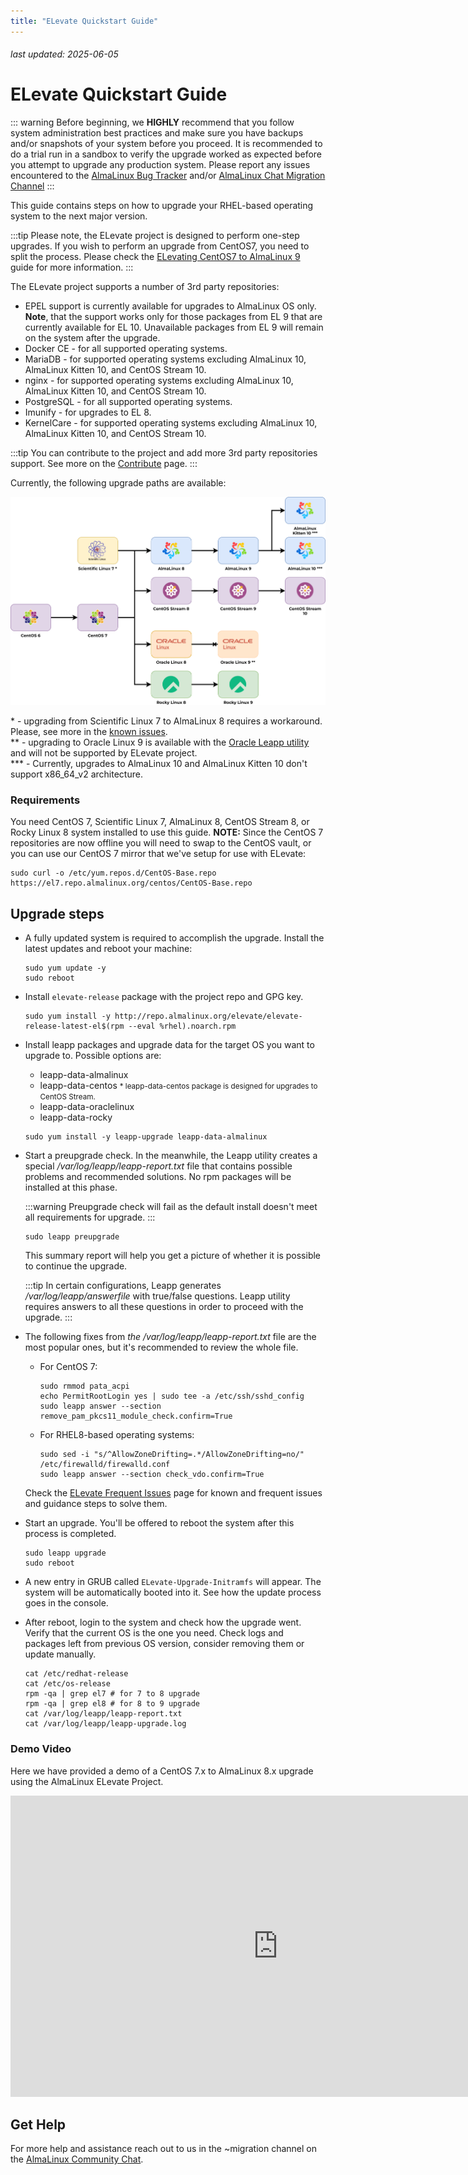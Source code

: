 ```yaml
---
title: "ELevate Quickstart Guide"
---
```


###### last updated: 2025-06-05

# ELevate Quickstart Guide

::: warning
Before beginning, we **HIGHLY** recommend that you follow system administration best practices and make sure you have backups and/or snapshots of your system before you proceed. It is recommended to do a trial run in a sandbox to verify the upgrade worked as expected before you attempt to upgrade any production system. Please report any issues encountered to the [AlmaLinux Bug Tracker](https://bugs.almalinux.org) and/or [AlmaLinux Chat Migration Channel](https://chat.almalinux.org/almalinux/channels/migration)
:::

This guide contains steps on how to upgrade your RHEL-based operating system to the next major version.

:::tip 
Please note, the ELevate project is designed to perform one-step upgrades. If you wish to perform an upgrade from CentOS7, you need to split the process. Please check the [ELevating CentOS7 to AlmaLinux 9](/elevate/ELevating-CentOS7-to-AlmaLinux-9.md) guide for more information.
:::

The ELevate project supports a number of 3rd party repositories:
* EPEL support is currently available for upgrades to AlmaLinux OS only. **Note**, that the support works only for those packages from EL 9 that are currently available for EL 10. Unavailable packages from EL 9 will remain on the system after the upgrade.
* Docker CE - for all supported operating systems.
* MariaDB - for supported operating systems excluding AlmaLinux 10, AlmaLinux Kitten 10, and CentOS Stream 10.
* nginx - for supported operating systems excluding AlmaLinux 10, AlmaLinux Kitten 10, and CentOS Stream 10.
* PostgreSQL - for all supported operating systems.
* Imunify - for upgrades to EL 8.
* KernelCare - for supported operating systems excluding AlmaLinux 10, AlmaLinux Kitten 10, and CentOS Stream 10.

:::tip
You can contribute to the project and add more 3rd party repositories support. See more on the [Contribute](/elevate/Contribution-guide) page.
:::

Currently, the following upgrade paths are available:

![image](/images/ELevate.svg)

\* - upgrading from Scientific Linux 7 to AlmaLinux 8 requires a workaround. Please, see more in the [known issues](/elevate/ELevate-frequent-issues). <br>
\** - upgrading to Oracle Linux 9 is available with the [Oracle Leapp utility](https://blogs.oracle.com/linux/post/upgrade-oracle-linux-8-to-oracle-linux-9-using-leapp) and will not be supported by ELevate project.<br>
\*** - Currently, upgrades to AlmaLinux 10 and AlmaLinux Kitten 10 don't support x86_64_v2 architecture.

### Requirements 

You need CentOS 7, Scientific Linux 7, AlmaLinux 8, CentOS Stream 8, or Rocky Linux 8 system installed to use this guide.
**NOTE:** Since the CentOS 7 repositories are now offline you will need to swap to the CentOS vault, or you can use our CentOS 7 mirror that we've setup for use with ELevate:
```
sudo curl -o /etc/yum.repos.d/CentOS-Base.repo https://el7.repo.almalinux.org/centos/CentOS-Base.repo
```

## Upgrade steps

* A fully updated system is required to accomplish the upgrade. Install the latest updates and reboot your machine:
   ```
   sudo yum update -y
   sudo reboot
   ```

* Install `elevate-release` package with the project repo and GPG key.
  ```
  sudo yum install -y http://repo.almalinux.org/elevate/elevate-release-latest-el$(rpm --eval %rhel).noarch.rpm
  ```

* Install leapp packages and upgrade data for the target OS you want to upgrade to. Possible options are:
    * leapp-data-almalinux
    * leapp-data-centos <small>* leapp-data-centos package is designed for upgrades to CentOS Stream.</small>
    * leapp-data-oraclelinux
    * leapp-data-rocky
    
  ```
  sudo yum install -y leapp-upgrade leapp-data-almalinux
  ```
* Start a preupgrade check. In the meanwhile, the Leapp utility creates a special */var/log/leapp/leapp-report.txt* file that contains possible problems and recommended solutions. No rpm packages will be installed at this phase.

  :::warning
  Preupgrade check will fail as the default install doesn't meet all requirements for upgrade.
  :::

  ```
  sudo leapp preupgrade
  ```

  This summary report will help you get a picture of whether it is possible to continue the upgrade.

  :::tip
  In certain configurations, Leapp generates */var/log/leapp/answerfile* with true/false questions. Leapp utility requires answers to all these questions in order to proceed with the upgrade.
  :::

* The following fixes from *the /var/log/leapp/leapp-report.txt* file are the most popular ones, but it's recommended to review the whole file.
  * For CentOS 7:
    ```
    sudo rmmod pata_acpi
    echo PermitRootLogin yes | sudo tee -a /etc/ssh/sshd_config
    sudo leapp answer --section remove_pam_pkcs11_module_check.confirm=True
    ```
  * For RHEL8-based operating systems:
    ```
    sudo sed -i "s/^AllowZoneDrifting=.*/AllowZoneDrifting=no/" /etc/firewalld/firewalld.conf
    sudo leapp answer --section check_vdo.confirm=True
    ```

  Check the [ELevate Frequent Issues](/elevate/ELevate-frequent-issues) page for known and frequent issues and guidance steps to solve them.

* Start an upgrade. You'll be offered to reboot the system after this process is completed.
  ```
  sudo leapp upgrade
  sudo reboot
  ```

* A new entry in GRUB called `ELevate-Upgrade-Initramfs` will appear. The system will be automatically booted into it. See how the update process goes in the console.

* After reboot, login to the system and check how the upgrade went. Verify that the current OS is the one you need. Check logs and packages left from previous OS version, consider removing them or update manually.
  ```
  cat /etc/redhat-release
  cat /etc/os-release
  rpm -qa | grep el7 # for 7 to 8 upgrade
  rpm -qa | grep el8 # for 8 to 9 upgrade
  cat /var/log/leapp/leapp-report.txt
  cat /var/log/leapp/leapp-upgrade.log
  ```

### Demo Video

Here we have provided a demo of a CentOS 7.x to AlmaLinux 8.x upgrade using the AlmaLinux ELevate Project. 

<iframe width="856" height="482" src="https://www.youtube.com/embed/Vzl9QxG5mvo" title="YouTube video player" frameborder="0" allow="accelerometer; autoplay; clipboard-write; encrypted-media; gyroscope; picture-in-picture" allowfullscreen></iframe>

## Get Help 

For more help and assistance reach out to us in the ~migration channel on the [AlmaLinux Community Chat](https://chat.almalinux.org/almalinux/channels/migration).
